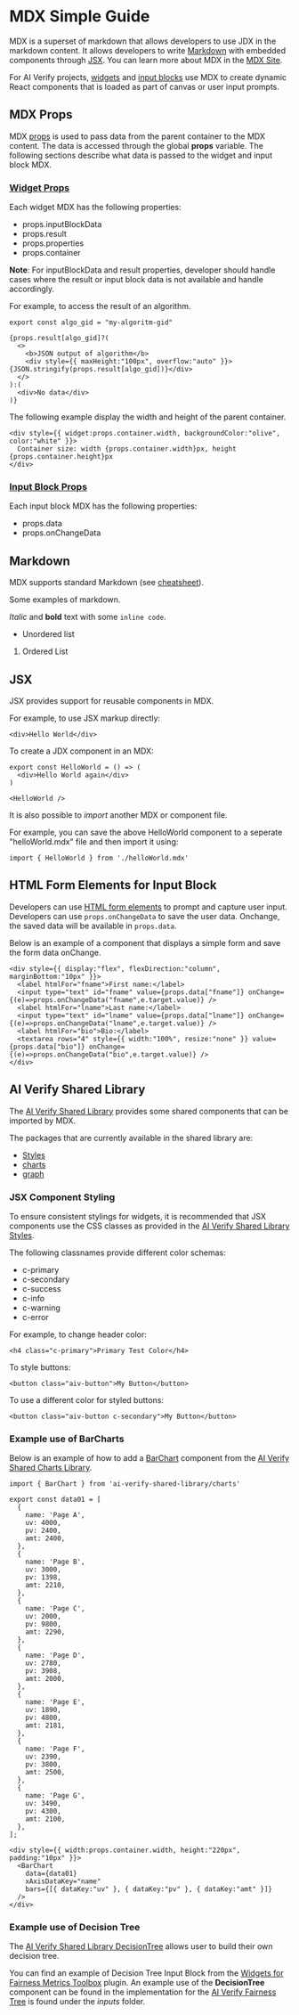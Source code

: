 # MDX Simple Guide

MDX is a superset of markdown that allows developers to use JDX in the markdown content. It allows developers to write [Markdown](https://commonmark.org/) with embedded components through [JSX](https://facebook.github.io/jsx/). You can learn more about MDX in the [MDX Site](https://mdxjs.com/).

For AI Verify projects, [widgets](Widget.md) and [input blocks](InputBlock.md) use MDX to create dynamic React components that is loaded as part of canvas or user input prompts.

## MDX Props

MDX [props](https://mdxjs.com/docs/using-mdx/#props) is used to pass data from the parent container to the MDX content. The data is accessed through the global **props** variable. The following sections describe what data is passed to the widget and input block MDX.

### [Widget Props](Widget.md#widget-props)

Each widget MDX has the following properties:

* props.inputBlockData
* props.result
* props.properties
* props.container

**Note**: For inputBlockData and result properties, developer should handle cases where the result or input block data is not available and handle accordingly.

For example, to access the result of an algorithm.

```
export const algo_gid = "my-algoritm-gid"

{props.result[algo_gid]?(
  <>
    <b>JSON output of algorithm</b>
    <div style={{ maxHeight:"100px", overflow:"auto" }}>{JSON.stringify(props.result[algo_gid])}</div>
  </>
):(
  <div>No data</div>
)}
```

The following example display the width and height of the parent container.

```
<div style={{ widget:props.container.width, backgroundColor:"olive", color:"white" }}>
  Container size: width {props.container.width}px, height {props.container.height}px
</div>
```

### [Input Block Props](InputBlock.md#input-block-props)

Each input block MDX has the following properties:

* props.data
* props.onChangeData

## Markdown

MDX supports standard Markdown (see [cheatsheet](https://commonmark.org/help/)).

Some examples of markdown.

*Italic* and **bold** text with some `inline code`.
* Unordered list
1. Ordered List

## JSX

JSX provides support for reusable components in MDX.

For example, to use JSX markup directly:

```
<div>Hello World</div>
```

To create a JDX component in an MDX:

```
export const HelloWorld = () => (
  <div>Hello World again</div>
)

<HelloWorld />
```

It is also possible to *import* another MDX or component file.

For example, you can save the above HelloWorld component to a seperate "helloWorld.mdx" file and then import it using:

```
import { HelloWorld } from './helloWorld.mdx'
```

## HTML Form Elements for Input Block

Developers can use [HTML form elements](https://www.w3schools.com/html/html_form_elements.asp) to prompt and capture user input. Developers can use `props.onChangeData` to save the user data. Onchange, the saved data will be available in `props.data`.

Below is an example of a component that displays a simple form and save the form data onChange.

```
<div style={{ display:"flex", flexDirection:"column", marginBottom:"10px" }}>
  <label htmlFor="fname">First name:</label>
  <input type="text" id="fname" value={props.data["fname"]} onChange={(e)=>props.onChangeData("fname",e.target.value)} />
  <label htmlFor="lname">Last name:</label>
  <input type="text" id="lname" value={props.data["lname"]} onChange={(e)=>props.onChangeData("lname",e.target.value)} />
  <label htmlFor="bio">Bio:</label>
  <textarea rows="4" style={{ width:"100%", resize:"none" }} value={props.data["bio"]} onChange={(e)=>props.onChangeData("bio",e.target.value)} />
</div>
```

## AI Verify Shared Library

The [AI Verify Shared Library](https://gitlab.com/imda_dsl/t2po/ai-verify/ai-verify-portal/ai-verify-shared-library) provides some shared components that can be imported by MDX.

The packages that are currently available in the shared library are:

* [Styles](https://gitlab.com/imda_dsl/t2po/ai-verify/ai-verify-portal/ai-verify-shared-library/-/tree/main/packages/styles)
* [charts](https://gitlab.com/imda_dsl/t2po/ai-verify/ai-verify-portal/ai-verify-shared-library/-/tree/main/packages/charts)
* [graph](https://gitlab.com/imda_dsl/t2po/ai-verify/ai-verify-portal/ai-verify-shared-library/-/tree/main/packages/graph)

### JSX Component Styling

To ensure consistent stylings for widgets, it is recommended that JSX components use the CSS classes as provided in the [AI Verify Shared Library Styles](https://gitlab.com/imda_dsl/t2po/ai-verify/ai-verify-portal/ai-verify-shared-library/-/tree/main/packages/styles).

The following classnames provide different color schemas:

* c-primary
* c-secondary
* c-success
* c-info
* c-warning
* c-error

For example, to change header color:
```
<h4 class="c-primary">Primary Test Color</h4>
```

To style buttons:
```
<button class="aiv-button">My Button</button>
```

To use a different color for styled buttons:
```
<button class="aiv-button c-secondary">My Button</button>
```

### Example use of BarCharts

Below is an example of how to add a [BarChart](https://gitlab.com/imda_dsl/t2po/ai-verify/ai-verify-portal/ai-verify-shared-library/-/tree/main/packages/charts#barchart) component from the [AI Verify Shared Charts Library](https://gitlab.com/imda_dsl/t2po/ai-verify/ai-verify-portal/ai-verify-shared-library/-/tree/main/packages/charts).

```
import { BarChart } from 'ai-verify-shared-library/charts'

export const data01 = [
  {
    name: 'Page A',
    uv: 4000,
    pv: 2400,
    amt: 2400,
  },
  {
    name: 'Page B',
    uv: 3000,
    pv: 1398,
    amt: 2210,
  },
  {
    name: 'Page C',
    uv: 2000,
    pv: 9800,
    amt: 2290,
  },
  {
    name: 'Page D',
    uv: 2780,
    pv: 3908,
    amt: 2000,
  },
  {
    name: 'Page E',
    uv: 1890,
    pv: 4800,
    amt: 2181,
  },
  {
    name: 'Page F',
    uv: 2390,
    pv: 3800,
    amt: 2500,
  },
  {
    name: 'Page G',
    uv: 3490,
    pv: 4300,
    amt: 2100,
  },
];

<div style={{ width:props.container.width, height:"220px", padding:"10px" }}>
  <BarChart
    data={data01}
    xAxisDataKey="name"
    bars={[{ dataKey:"uv" }, { dataKey:"pv" }, { dataKey:"amt" }]}
  />
</div>
```

### Example use of Decision Tree

The [AI Verify Shared Library DecisionTree](https://gitlab.com/imda_dsl/t2po/ai-verify/ai-verify-portal/ai-verify-shared-library/-/tree/main/packages/graph) allows user to build their own decision tree.

You can find an example of Decision Tree Input Block from the [Widgets for Fairness Metrics Toolbox](https://gitlab.com/imda_dsl/t2po/ai-verify/ai-verify-stock-plugins/aiverify.stock.fairness-metrics-toolbox-widgets) plugin.
An example use of the **DecisionTree** component can be found in the implementation for the [AI Verify Fairness Tree](https://gitlab.com/imda_dsl/t2po/ai-verify/ai-verify-stock-plugins/aiverify.stock.fairness-metrics-toolbox-widgets/-/blob/main/inputs/fairness-tree.mdx) is found under the *inputs* folder.


